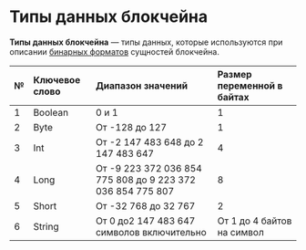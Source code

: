 # Типы данных блокчейна

**Типы данных блокчейна** — типы данных, которые используются при описании [бинарных форматов](/blockchain/binary-format.md) сущностей блокчейна.

| № | Ключевое слово | Диапазон значений | Размер переменной в байтах |
| :--- | :--- | :--- | :--- |
| 1 | Boolean | 0 и 1 | 1 |
| 2 | Byte | От -128 до 127 | 1 |
| 3 | Int | От -2 147 483 648 до 2 147 483 647 | 4 |
| 4 | Long | От -9 223 372 036 854 775 808 до 9 223 372 036 854 775 807 | 8 |
| 5 | Short | От -32 768 до 32 767 | 2 |
| 6 | String | От 0 до2 147 483 647 символов включительно | От 1 до 4 байтов на символ |
